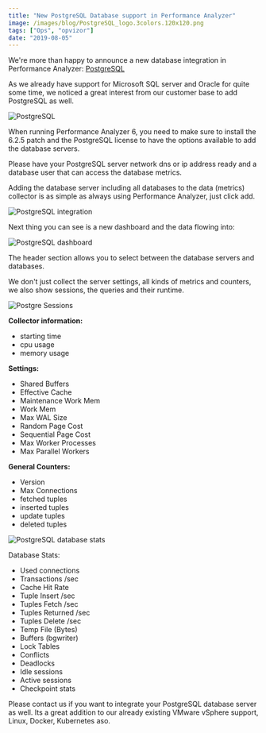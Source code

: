 ```yaml
---
title: "New PostgreSQL Database support in Performance Analyzer"
image: /images/blog/PostgreSQL_logo.3colors.120x120.png
tags: ["Ops", "opvizor"]
date: "2019-08-05"
---
```


We're more than happy to announce a new database integration in Performance Analyzer: [PostgreSQL](https://www.postgresql.org/)

As we already have support for Microsoft SQL server and Oracle for quite some time, we noticed a great interest from our customer base to add PostgreSQL as well.

![PostgreSQL](/images/blog/PostgreSQL_logo.3colors.120x120.png)

When running Performance Analyzer 6, you need to make sure to install the 6.2.5 patch and the PostgreSQL license to have the options available to add the database servers.

Please have your PostgreSQL server network dns or ip address ready and a database user that can access the database metrics.

Adding the database server including all databases to the data (metrics) collector is as simple as always using Performance Analyzer, just click add.

![PostgreSQL integration](/images/blog/admin.png)

Next thing you can see is a new dashboard and the data flowing into:

![PostgreSQL dashboard](/images/blog/1-10.png)

The header section allows you to select between the database servers and databases.

We don't just collect the server settings, all kinds of metrics and counters, we also show sessions, the queries and their runtime.

![Postgre Sessions](/images/blog/session.png)

**Collector information:**

- starting time
- cpu usage
- memory usage

**Settings:**

- Shared Buffers
- Effective Cache
- Maintenance Work Mem
- Work Mem
- Max WAL Size
- Random Page Cost
- Sequential Page Cost
- Max Worker Processes
- Max Parallel Workers

**General Counters:**

- Version
- Max Connections
- fetched tuples
- inserted tuples
- update tuples
- deleted tuples 

![PostgreSQL database stats](/images/blog/stats.png)

Database Stats:

- Used connections
- Transactions /sec
- Cache Hit Rate
- Tuple Insert /sec
- Tuples Fetch /sec
- Tuples Returned /sec
- Tuples Delete /sec
- Temp File (Bytes)
- Buffers (bgwriter)
- Lock Tables
- Conflicts
- Deadlocks
- Idle sessions
- Active sessions
- Checkpoint stats

Please contact us if you want to integrate your PostgreSQL database server as well. Its a great addition to our already existing VMware vSphere support, Linux, Docker, Kubernetes aso.
